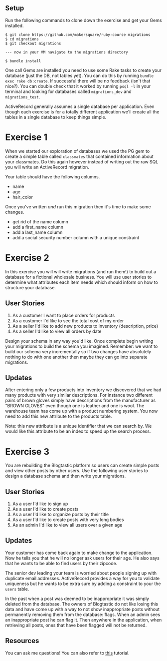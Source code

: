 ## Setup

Run the following commands to clone down the exercise and get your Gems installed.

```console
$ git clone https://github.com/makersquare/ruby-course migrations
$ cd migrations
$ git checkout migrations

--- now in your VM navigate to the migrations directory

$ bundle install
```

One call Gems are installed you need to use some Rake tasks to create your database (just the DB, not tables yet). You can do this by running `bundle exec rake db:create`. If successful there will be no feedback (isn't that nice?). You can double check that it worked by running `psql -l` in your terminal and looking for databases called `migrations_dev` and `migrations_test`.

ActiveRecord generally assumes a single database per application. Even though each exercise is for a totally different application we'll create all the tables in a single database to keep things simple.


# Exercise 1

When we started our exploration of databases we used the PG gem to create a simple table called `classmates` that contained information about your classmates. Do this again however instead of writing out the raw SQL you will write an ActiveRecord migration.

Your table should have the following columns.

* name
* age
* hair_color

Once you've written *and* run this migration then it's time to make some changes.

* get rid of the name column
* add a first_name column
* add a last_name column
* add a social security number column with a unique constraint


# Exercise 2

In this exercise you will will write migrations (and run them!) to build out a database for a fictional wholesale business. You will use user stories to determine what attributes each item needs which should inform on how to structure your database.

## User Stories

1. As a customer I want to place orders for products
2. As a customer I'd like to see the total cost of my order
3. As a seller I'd like to add new products to inventory (description, price)
4. As a seller I'd like to view all orders by date

Design your schema in any way you'd like. Once complete begin writing your migrations to build the schema you imagined. Remember: we want to build our schema very incrementally so if two changes have absolutely nothing to do with one another then maybe they can go into separate migrations.

## Updates

After entering only a few products into inventory we discovered that we had many products with very similar descriptions. For instance two different pairs of brown gloves simply have descriptions from the manufacturer as "BROWN GLOVES" even though one is leather and one is wool. The warehouse team has come up with a product numbering system. You now need to add this new attribute to the products table.

Note: this new attribute is a unique identifier that we can search by. We would like this attribute to be an index to speed up the search process.


# Exercise 3

You are rebuilding the Blogtastic platform so users can create simple posts and view other posts by other users. Use the following user stories to design a database schema and then write your migrations.

## User Stories

1. As a user I'd like to sign up
2. As a user I'd like to create posts
3. As a user I'd like to organize posts by their title
4. As a user I'd like to create posts with very long bodies
5. As an admin I'd like to view all users over a given age

## Updates

Your customer has come back again to make change to the application. Now he tells you that he will no longer ask users for their age. He also says that he wants to be able to find users by their zipcode.

The senior dev leading your team is worried about people signing up with duplicate email addresses. ActiveRecord provides a way for you to validate uniqueness but he wants to be extra sure by adding a constraint to your the `users` table.

In the past when a post was deemed to be inappropriate it was simply deleted from the database. The owners of Blogtastic do not like losing this data and have come up with a way to not show inappropriate posts without permanently removing them from the database: flags. When an admin sees an inappropriate post he can flag it. Then anywhere in the application, when retrieving all posts, ones that have been flagged will not be returned.


## Resources

You can ask me questions!
You can also refer to [this](http://learn.makersquare.com/courses/ruby/documentation/active_record_configuration.mdx) tutorial.
